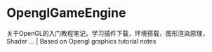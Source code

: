 # OpenglGameEngine
关于OpenGL的入门教程笔记。学习插件下载，环境搭载，图形渲染原理，Shader ... |  Based on Opengl graphics tutorial notes
